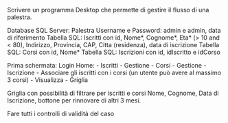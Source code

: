Scrivere un programma Desktop che permette di gestire il flusso di una palestra.

Database SQL Server: Palestra
Username e Password: admin e admin, data di riferimento
Tabella SQL: Iscritti con id, Nome*, Cognome*, Eta* (> 10 and < 80), Indirizzo, Provincia, CAP, Citta (residenza), data di iscrizione
Tabella SQL: Corsi con id, Nome*
Tabella SQL: Iscrizioni con id, idIscritto e idCorso

Prima schermata: Login
Home:
    - Iscritti
        - Gestione
    - Corsi
        - Gestione
    - Iscrizione
        - Associare gli iscritti con i corsi (un utente può avere al massimo 3 corsi)
    - Visualizza
        - Griglia


Griglia con possibilità di filtrare per iscritti e corsi
Nome, Cognome, Data di Iscrizione, bottone per rinnovare di altri 3 mesi.

Fare tutti i controlli di validità del caso
